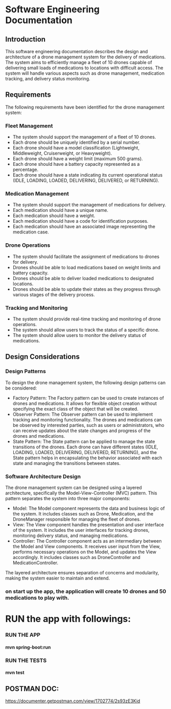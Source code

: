 # Software Engineering Documentation

## Introduction
This software engineering documentation describes the design and architecture of a drone management system for the delivery of medications. The system aims to efficiently manage a fleet of 10 drones capable of delivering small loads of medications to locations with difficult access. The system will handle various aspects such as drone management, medication tracking, and delivery status monitoring.

## Requirements
The following requirements have been identified for the drone management system:

### Fleet Management
- The system should support the management of a fleet of 10 drones.
- Each drone should be uniquely identified by a serial number.
- Each drone should have a model classification (Lightweight, Middleweight, Cruiserweight, or Heavyweight).
- Each drone should have a weight limit (maximum 500 grams).
- Each drone should have a battery capacity represented as a percentage.
- Each drone should have a state indicating its current operational status (IDLE, LOADING, LOADED, DELIVERING, DELIVERED, or RETURNING).

### Medication Management
- The system should support the management of medications for delivery.
- Each medication should have a unique name.
- Each medication should have a weight.
- Each medication should have a code for identification purposes.
- Each medication should have an associated image representing the medication case.

### Drone Operations
- The system should facilitate the assignment of medications to drones for delivery.
- Drones should be able to load medications based on weight limits and battery capacity.
- Drones should be able to deliver loaded medications to designated locations.
- Drones should be able to update their states as they progress through various stages of the delivery process.

### Tracking and Monitoring
- The system should provide real-time tracking and monitoring of drone operations.
- The system should allow users to track the status of a specific drone.
- The system should allow users to monitor the delivery status of medications.

## Design Considerations

### Design Patterns
To design the drone management system, the following design patterns can be considered:

- Factory Pattern: The Factory pattern can be used to create instances of drones and medications. It allows for flexible object creation without specifying the exact class of the object that will be created.
- Observer Pattern: The Observer pattern can be used to implement tracking and monitoring functionality. The drones and medications can be observed by interested parties, such as users or administrators, who can receive updates about the state changes and progress of the drones and medications.
- State Pattern: The State pattern can be applied to manage the state transitions of the drones. Each drone can have different states (IDLE, LOADING, LOADED, DELIVERING, DELIVERED, RETURNING), and the State pattern helps in encapsulating the behavior associated with each state and managing the transitions between states.

### Software Architecture Design
The drone management system can be designed using a layered architecture, specifically the Model-View-Controller (MVC) pattern. This pattern separates the system into three major components:

- Model: The Model component represents the data and business logic of the system. It includes classes such as Drone, Medication, and the DroneManager responsible for managing the fleet of drones.
- View: The View component handles the presentation and user interface of the system. It includes the user interfaces for tracking drones, monitoring delivery status, and managing medications.
- Controller: The Controller component acts as an intermediary between the Model and View components. It receives user input from the View, performs necessary operations on the Model, and updates the View accordingly. It includes classes such as DroneController and MedicationController.

The layered architecture ensures separation of concerns and modularity, making the system easier to maintain and extend.



### on start up the app, the application will create 10 drones and 50 medications to play with.

# RUN the app with followings:

### RUN THE APP
#### mvn spring-boot:run


### RUN THE TESTS
#### mvn test


## POSTMAN DOC:

https://documenter.getpostman.com/view/1702774/2s93zE3Kid




